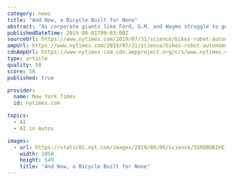 ```yaml
---
category: news
title: "And Now, a Bicycle Built for None"
abstract: "As corporate giants like Ford, G.M. and Waymo struggle to get their self-driving cars ... the project highlighted the wider effort to achieve new levels of artificial intelligence with novel kinds of chips. This effort spans myriad start-up companies ..."
publishedDateTime: 2019-08-01T09:03:00Z
sourceUrl: https://www.nytimes.com/2019/07/31/science/bikes-robot-autonomous.html
ampUrl: https://www.nytimes.com/2019/07/31/science/bikes-robot-autonomous.amp.html
cdnAmpUrl: https://www-nytimes-com.cdn.ampproject.org/c/s/www.nytimes.com/2019/07/31/science/bikes-robot-autonomous.amp.html
type: article
quality: 58
score: 58
published: true

provider:
  name: New York Times
  id: nytimes.com

topics:
  - AI
  - AI in Autos

images:
  - url: https://static01.nyt.com/images/2019/08/06/science/31ROBOBIKE1/31ROBOBIKE1-facebookJumbo-v2.jpg
    width: 1050
    height: 549
    title: "And Now, a Bicycle Built for None"
---
```


